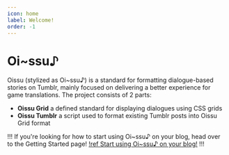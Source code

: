 ```yaml
---
icon: home
label: Welcome!
order: -1
---
```


# Oi\~ssu♪

Oissu (stylized as Oi\~ssu♪) is a standard for formatting dialogue-based stories on Tumblr, mainly focused on delivering a better experience for game translations. The project consists of 2 parts:

-   **Oissu Grid** a defined standard for displaying dialogues using CSS grids
-   **Oissu Tumblr** a script used to format existing Tumblr posts into Oissu Grid format

!!!
If you're looking for how to start using Oi\~ssu♪ on your blog, head over to the Getting Started page!
[!ref Start using Oi~ssu♪ on your blog!](gettingstarted.md)
!!!
